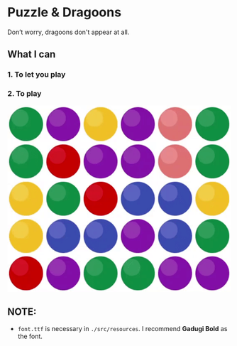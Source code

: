 # Puzzle & Dragoons
Don’t worry, dragoons don't appear at all.

## What I can
### 1. To let you play
### 2. To play
<p align="center">
  <img src="demo.gif">
</p>

## NOTE:
- `font.ttf` is necessary in `./src/resources`. I recommend **Gadugi Bold** as the font.
